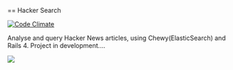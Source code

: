 == Hacker Search

[![Code Climate](https://codeclimate.com/github/mokrzu/hacker_search.png)](https://codeclimate.com/github/mokrzu/hacker_search)

Analyse and query Hacker News articles, using Chewy(ElasticSearch) and Rails 4.
Project in development....

![](https://dl.dropboxusercontent.com/u/7767829/hacker_search.png)